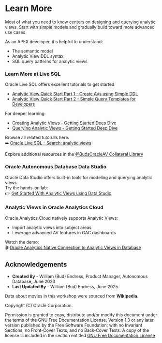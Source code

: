 # Learn More

Most of what you need to know centers on designing and querying analytic views. Start with simple models and gradually build toward more advanced use cases.

As an APEX developer, it's helpful to understand:

- The semantic model  
- Analytic View DDL syntax  
- SQL query patterns for analytic views

### Learn More at Live SQL

Oracle Live SQL offers excellent tutorials to get started:

- [Analytic View Quick Start Part 1 - Create AVs using Simple DDL](https://livesql.oracle.com/apex/livesql/file/tutorial_OXFYP3OODMIZICXPSZ71O58UG.html)  
- [Analytic View Quick Start Part 2 - Simple Query Templates for Developers](https://livesql.oracle.com/apex/livesql/file/tutorial_OXRHLW558R6D9PTUNCNPB96OZ.html)

For deeper learning:

- [Creating Analytic Views - Getting Started Deep Dive](https://livesql.oracle.com/apex/livesql/file/tutorial_EDVE861IID1QUD1NIUPU5ALEW.html)  
- [Querying Analytic Views - Getting Started Deep Dive](https://livesql.oracle.com/apex/livesql/file/tutorial_EDVE861H8YZ72TOBQQ4KS6EH0.html)

Browse all related tutorials here:  
➡️ [Oracle Live SQL - Search: analytic views](https://livesql.oracle.com/apex/f?p=590:49:::NO:RP,49:P49_SEARCH:analytic%20views)

Explore additional resources in the [@BudsOracleAV Collateral Library](https://xcsvu3mx9d9bvet-adppm.adb.uk-london-1.oraclecloudapps.com/ords/r/av_demo/bud-s-collateral-library/)

### Oracle Autonomous Database Data Studio

Oracle Data Studio offers built-in tools for modeling and querying analytic views.  
Try the hands-on lab:  
👉 [Get Started With Analytic Views using Data Studio](https://livelabs.oracle.com/pls/apex/dbpm/r/livelabs/view-workshop?wid=3594)

### Analytic Views in Oracle Analytics Cloud

Oracle Analytics Cloud natively supports Analytic Views:

- Import analytic views into subject areas  
- Leverage advanced AV features in OAC dashboards  

Watch the demo:  
🎬 [Oracle Analytics Native Connection to Analytic Views in Database](https://www.youtube.com/watch?v=pmhVGvEB98k&t=53s)

## Acknowledgements

- **Created By** - William (Bud) Endress, Product Manager, Autonomous Database, June 2023  
- **Last Updated By** - William (Bud) Endress, June 2025

Data about movies in this workshop were sourced from **Wikipedia**.

Copyright (C) Oracle Corporation.

Permission is granted to copy, distribute and/or modify this document under the terms of the GNU Free Documentation License, Version 1.3 or any later version published by the Free Software Foundation;  with no Invariant Sections, no Front-Cover Texts, and no Back-Cover Texts.  A copy of the license is included in the section entitled [GNU Free Documentation License](files/gnu-free-documentation-license.txt)

